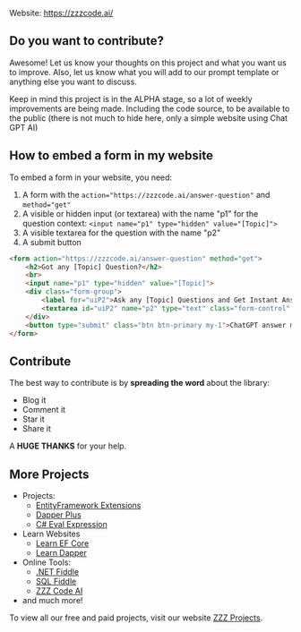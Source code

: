 Website: https://zzzcode.ai/

## Do you want to contribute?

Awesome! Let us know your thoughts on this project and what you want us to improve. Also, let us know what you will add to our prompt template or anything else you want to discuss.

Keep in mind this project is in the ALPHA stage, so a lot of weekly improvements are being made. Including the code source, to be available to the public (there is not much to hide here, only a simple website using Chat GPT AI)

## How to embed a form in my website

To embed a form in your website, you need:

1. A form with the `action="https://zzzcode.ai/answer-question"` and `method="get"`
2. A visible or hidden input (or textarea) with the name "p1" for the question context: `<input name="p1" type="hidden" value="[Topic]">`
3. A visible textarea for the question with the name "p2"
4. A submit button

```html
<form action="https://zzzcode.ai/answer-question" method="get">
    <h2>Got any [Topic] Question?</h2>
    <br>
    <input name="p1" type="hidden" value="[Topic]">
    <div class="form-group">
        <label for="uiP2">Ask any [Topic] Questions and Get Instant Answers from ChatGPT AI:</label>
        <textarea id="uiP2" name="p2" type="text" class="form-control" placeholder="Ask any  [Topic] question..." rows="5"></textarea>
    </div>
    <button type="submit" class="btn btn-primary my-1">ChatGPT answer me!</button>
</form>
```

## Contribute

The best way to contribute is by **spreading the word** about the library:

 - Blog it
 - Comment it
 - Star it
 - Share it
 
A **HUGE THANKS** for your help.

## More Projects

- Projects:
   - [EntityFramework Extensions](https://entityframework-extensions.net/)
   - [Dapper Plus](https://dapper-plus.net/)
   - [C# Eval Expression](https://eval-expression.net/)
- Learn Websites
   - [Learn EF Core](https://www.learnentityframeworkcore.com/)
   - [Learn Dapper](https://www.learndapper.com/)
- Online Tools:
   - [.NET Fiddle](https://dotnetfiddle.net/)
   - [SQL Fiddle](https://sqlfiddle.com/)
   - [ZZZ Code AI](https://zzzcode.ai/)
- and much more!

To view all our free and paid projects, visit our website [ZZZ Projects](https://zzzprojects.com/).
